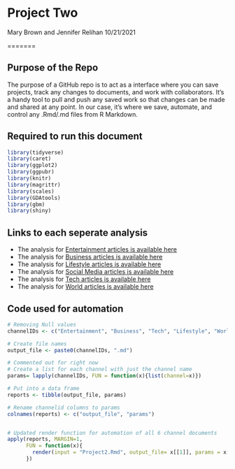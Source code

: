 Project Two
================
Mary Brown and Jennifer Relihan
10/21/2021

=======

## Purpose of the Repo

The purpose of a GitHub repo is to act as a interface where you can save projects, track any changes to documents, and work with collaborators. It’s a handy tool to pull and push any saved work so that changes can be made and shared at any point. In our case, it’s where we save, automate, and control any .Rmd/.md files from R Markdown. 

## Required to run this document

``` r
library(tidyverse)  
library(caret)  
library(ggplot2)  
library(ggpubr)
library(knitr)
library(magrittr)  
library(scales)
library(GDAtools)
library(gbm)
library(shiny)
```

## Links to each seperate analysis

- The analysis for [Entertainment articles is available here](Entertainment.html)
- The analysis for [Business articles is available here](Business.html)
- The analysis for [Lifestyle articles is available here](Lifestyle.html)
- The analysis for [Social Media articles is available here](Social%20Media.html)
- The analysis for [Tech articles is available here](Tech.html)
- The analysis for [World articles is available here](World.html)

## Code used for automation
``` r
# Removing Null values
channelIDs <- c("Entertainment", "Business", "Tech", "Lifestyle", "World", "Social Media")

# Create file names
output_file <- paste0(channelIDs, ".md")

# Commented out for right now
# Create a list for each channel with just the channel name
params= lapply(channelIDs, FUN = function(x){list(channel=x)})  

# Put into a data frame  
reports <- tibble(output_file, params)  

# Rename channelid columns to params  
colnames(reports) <- c("output_file", "params")


# Updated render function for automation of all 6 channel documents
apply(reports, MARGIN=1,
      FUN = function(x){
        render(input = "Project2.Rmd", output_file= x[[1]], params = x[[2]])
      })
```
